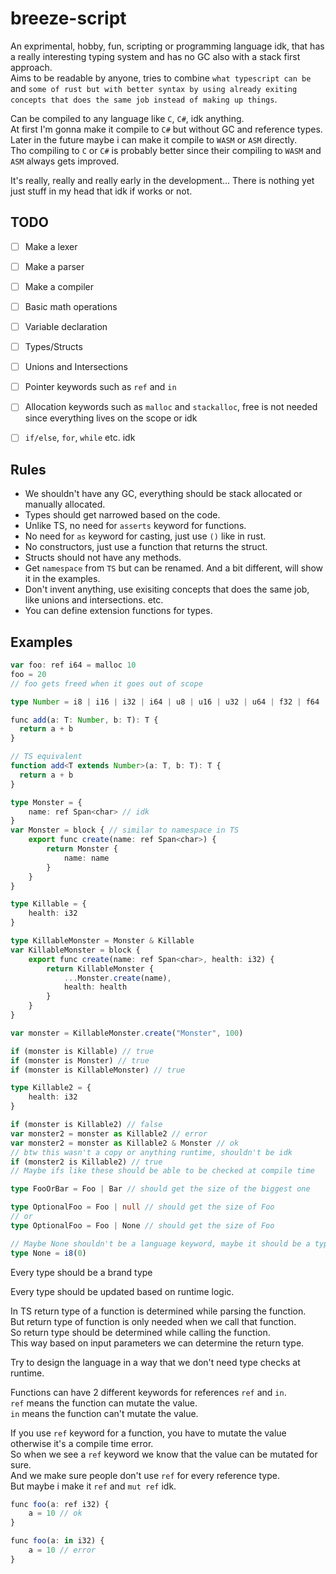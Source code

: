 # breeze-script

An exprimental, hobby, fun, scripting or programming language idk, that has a really interesting typing system and has no GC also with a stack first approach.<br/>
Aims to be readable by anyone, tries to combine `what typescript can be` and `some of rust but with better syntax by using already exiting concepts that does the same job instead of making up things`.<br/>

Can be compiled to any language like `C`, `C#`, idk anything.<br/>
At first I'm gonna make it compile to `C#` but without GC and reference types.<br/>
Later in the future maybe i can make it compile to `WASM` or `ASM` directly.<br/>
Tho compiling to `C` or `C#` is probably better since their compiling to `WASM` and `ASM` always gets improved.

It's really, really and really early in the development... There is nothing yet just stuff in my head that idk if works or not.

## TODO

-   [ ] Make a lexer
-   [ ] Make a parser
-   [ ] Make a compiler

-   [ ] Basic math operations
-   [ ] Variable declaration
-   [ ] Types/Structs
-   [ ] Unions and Intersections
-   [ ] Pointer keywords such as `ref` and `in`
-   [ ] Allocation keywords such as `malloc` and `stackalloc`, free is not needed since everything lives on the scope or idk
-   [ ] `if/else`, `for`, `while` etc. idk

## Rules

-   We shouldn't have any GC, everything should be stack allocated or manually allocated.
-   Types should get narrowed based on the code.
-   Unlike TS, no need for `asserts` keyword for functions.
-   No need for `as` keyword for casting, just use `()` like in rust.
-   No constructors, just use a function that returns the struct.
-   Structs should not have any methods.
-   Get `namespace` from `TS` but can be renamed. And a bit different, will show it in the examples.
-   Don't invent anything, use exisiting concepts that does the same job, like unions and intersections. etc.
-   You can define extension functions for types.

## Examples

```ts
var foo: ref i64 = malloc 10
foo = 20
// foo gets freed when it goes out of scope
```

```ts
type Number = i8 | i16 | i32 | i64 | u8 | u16 | u32 | u64 | f32 | f64

func add(a: T: Number, b: T): T {
  return a + b
}

// TS equivalent
function add<T extends Number>(a: T, b: T): T {
  return a + b
}
```

```ts
type Monster = {
    name: ref Span<char> // idk
}
var Monster = block { // similar to namespace in TS
    export func create(name: ref Span<char>) {
        return Monster {
            name: name
        }
    }
}

type Killable = {
    health: i32
}

type KillableMonster = Monster & Killable
var KillableMonster = block {
    export func create(name: ref Span<char>, health: i32) {
        return KillableMonster {
            ...Monster.create(name),
            health: health
        }
    }
}

var monster = KillableMonster.create("Monster", 100)

if (monster is Killable) // true
if (monster is Monster) // true
if (monster is KillableMonster) // true

type Killable2 = {
    health: i32
}

if (monster is Killable2) // false
var monster2 = monster as Killable2 // error
var monster2 = monster as Killable2 & Monster // ok
// btw this wasn't a copy or anything runtime, shouldn't be idk
if (monster2 is Killable2) // true
// Maybe ifs like these should be able to be checked at compile time
```

```ts
type FooOrBar = Foo | Bar // should get the size of the biggest one
```

```ts
type OptionalFoo = Foo | null // should get the size of Foo
// or
type OptionalFoo = Foo | None // should get the size of Foo

// Maybe None shouldn't be a language keyword, maybe it should be a type in stdlib
type None = i8(0)
```

Every type should be a brand type

Every type should be updated based on runtime logic.

In TS return type of a function is determined while parsing the function.<br/>
But return type of function is only needed when we call that function.<br/>
So return type should be determined while calling the function.<br/>
This way based on input parameters we can determine the return type.<br/>

Try to design the language in a way that we don't need type checks at runtime.

Functions can have 2 different keywords for references `ref` and `in`.<br/>
`ref` means the function can mutate the value.<br/>
`in` means the function can't mutate the value.<br/>

If you use `ref` keyword for a function, you have to mutate the value otherwise it's a compile time error.<br/>
So when we see a `ref` keyword we know that the value can be mutated for sure.<br/>
And we make sure people don't use `ref` for every reference type.<br/>
But maybe i make it `ref` and `mut ref` idk.<br/>

```ts
func foo(a: ref i32) {
    a = 10 // ok
}

func foo(a: in i32) {
    a = 10 // error
}
```
